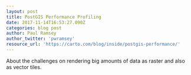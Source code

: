 ```yaml
---
layout: post
title: PostGIS Performance Profiling
date: 2017-11-14T16:53:27.090Z
categories: blog post
author: Paul Ramsey
author_twitter: 'pwramsey'
resource_url: 'https://carto.com/blog/inside/postgis-performance/'
---
```

About the challenges on rendering big amounts of data as raster and also as vector tiles.

